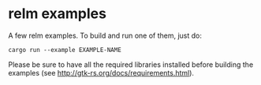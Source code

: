 # relm examples

A few relm examples. To build and run one of them, just do:

``` Shell
cargo run --example EXAMPLE-NAME
```

Please be sure to have all the required libraries installed before building the examples (see http://gtk-rs.org/docs/requirements.html).